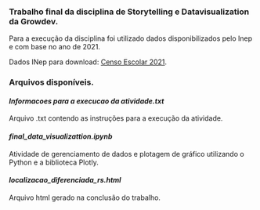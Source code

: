 ### Trabalho final da disciplina de Storytelling e Datavisualization da Growdev.

Para a execução da disciplina foi utilizado dados disponibilizados pelo Inep e com base no ano de 2021.

Dados INep para download: [Censo Escolar 2021](https://www.gov.br/inep/pt-br/acesso-a-informacao/dados-abertos/microdados/censo-escolar).

### Arquivos disponíveis.

#### ***Informacoes para a execucao da atividade.txt***
Arquivo .txt contendo as instruções para a execução da atividade.

#### ***final_data_visualizattion.ipynb***
Atividade de gerenciamento de dados e plotagem de gráfico utilizando o Python e a biblioteca Plotly.

#### ***localizacao_diferenciada_rs.html***
Arquivo html gerado na conclusão do trabalho.

